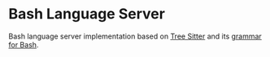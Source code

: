 # Bash Language Server

Bash language server implementation based on [Tree Sitter][tree-sitter] and its
[grammar for Bash][tree-sitter-bash].

[tree-sitter]: https://github.com/tree-sitter/tree-sitter
[tree-sitter-bash]: https://github.com/tree-sitter/tree-sitter-bash

